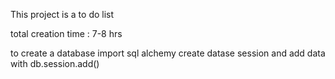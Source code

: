 This project is a to do list 

total creation time : 7-8 hrs

to create a database 
import sql alchemy
create datase session 
and add data with 
db.session.add()